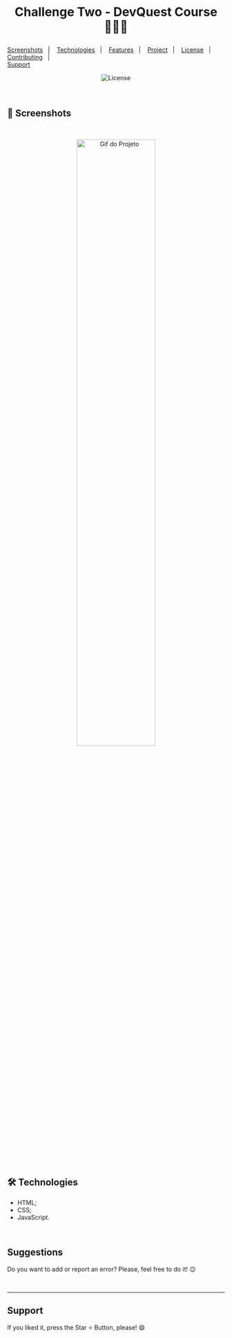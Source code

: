 <h1 align="center">

Challenge Two - DevQuest Course 🧙🏻‍♀️</h1>

  <a href="#-screenshots">Screenshots</a>&nbsp;&nbsp;&nbsp;|&nbsp;&nbsp;&nbsp;
  <a href="#-technologies">Technologies</a>&nbsp;&nbsp;&nbsp;|&nbsp;&nbsp;&nbsp;
  <a href="#-features">Features</a>&nbsp;&nbsp;&nbsp;|&nbsp;&nbsp;&nbsp;
  <a href="#-project">Project</a>&nbsp;&nbsp;&nbsp;|&nbsp;&nbsp;&nbsp;
  <a href="#-license">License</a>&nbsp;&nbsp;&nbsp;|&nbsp;&nbsp;&nbsp; 
  <a href="#-contributing">Contributing</a>&nbsp;&nbsp;&nbsp;|&nbsp;&nbsp;&nbsp;  
  <a href="#-support">Support</a>   
</p>

<p align="center">
  <img alt="License" src="https://img.shields.io/static/v1?label=license&message=MIT&color=c920c9&labelColor=000000">
</p>


<br>

## 📸 Screenshots

<br>

<p align="center">
  <img src=".github/weather.gif" alt="Gif do Projeto"  width="60%">
</p>


<br>


## 🛠️ Technologies

- HTML;
- CSS;
- JavaScript.

<br>

<h2> Suggestions </h2>
<p> Do you want to add or report an error? Please, feel free to do it! 😉 </p>

<br>
<hr>
<h2> Support </h2>
<p> If you liked it, press the Star ⭐ Button, please! 😄 </p>
